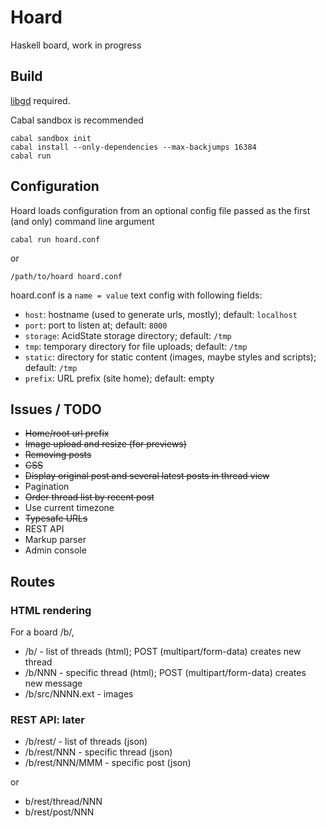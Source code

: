 # Hoard

Haskell board, work in progress

## Build

[libgd](http://libgd.github.io/) required.

Cabal sandbox is recommended
```
cabal sandbox init
cabal install --only-dependencies --max-backjumps 16384
cabal run
```
## Configuration

Hoard loads configuration from an optional config file
passed as the first (and only) command line argument
```
cabal run hoard.conf
```
or
```
/path/to/hoard hoard.conf
```
hoard.conf is a `name = value` text config with following fields:
 * `host`: hostname (used to generate urls, mostly);
    default: `localhost`
 * `port`: port to listen at;
    default: `8000`
 * `storage`: AcidState storage directory;
    default: `/tmp`
 * `tmp`: temporary directory for file uploads;
    default: `/tmp`
 * `static`: directory for static content (images, maybe styles and scripts);
    default: `/tmp`
 * `prefix`: URL prefix (site home);
    default: empty

## Issues / TODO
 * ~~Home/root url prefix~~
 * ~~Image upload and resize (for previews)~~
 * ~~Removing posts~~
 * ~~CSS~~
 * ~~Display original post and several latest posts in thread view~~
 * Pagination
 * ~~Order thread list by recent post~~
 * Use current timezone
 * ~~Typesafe URLs~~
 * REST API
 * Markup parser
 * Admin console

## Routes

### HTML rendering

For a board /b/,
 * /b/ - list of threads (html);
   POST (multipart/form-data) creates new thread
 * /b/NNN - specific thread (html);
   POST (multipart/form-data) creates new message
 * /b/src/NNNN.ext - images

### REST API: later

 * /b/rest/ - list of threads (json)
 * /b/rest/NNN - specific thread (json)
 * /b/rest/NNN/MMM - specific post (json)

or
 * b/rest/thread/NNN
 * b/rest/post/NNN
